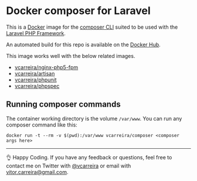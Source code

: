# Docker composer for Laravel

This is a [Docker](http://www.docker.com) image for the [composer CLI](https://getcomposer.org/) suited to be used with the [Laravel PHP Framework](http://laravel.com/).

An automated build for this repo is available on the [Docker Hub](https://registry.hub.docker.com/u/vcarreira/composer/).

This image works well with the below related images.

  - [vcarreira/nginx-php5-fpm](https://registry.hub.docker.com/u/vcarreira/nginx-php5-fpm)
  - [vcarreira/artisan](https://registry.hub.docker.com/u/vcarreira/artisan)
  - [vcarreira/phpunit](https://registry.hub.docker.com/u/vcarreira/phpunit)
  - [vcarreira/phpspec](https://registry.hub.docker.com/u/vcarreira/phpspec)

## Running composer commands
The container working directory is the volume ```/var/www```. You can run any composer command like this:

```
docker run -t --rm -v $(pwd):/var/www vcarreira/composer <composer args here>
```

---

:ok_hand: Happy Coding. If you have any feedback or questions, feel free to contact me on Twitter with [@vcarreira](https://twitter.com/vcarreira) or email with [vitor.carreira@gmail.com](mailto:vitor.carreira@gmail.com).
